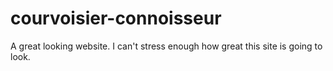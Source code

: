 courvoisier-connoisseur
=======================

A great looking website. I can't stress enough how great this site is going to look.

